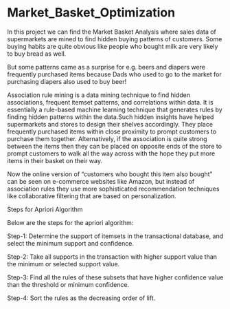 # Market_Basket_Optimization
In this project we can find the Market Basket Analysis where sales data of supermarkets are mined to find hidden buying patterns of customers. Some buying habits are quite obvious like people who bought milk are very likely to buy bread as well.

But some patterns came as a surprise for e.g. beers and diapers were frequently purchased items because Dads who used to go to the market for purchasing diapers also used to buy beer! 



Association rule mining is a data mining technique to find hidden associations, frequent itemset patterns, and correlations within data. It is essentially a rule-based machine learning technique that generates rules by finding hidden patterns within the data.Such hidden insights have helped supermarkets and stores to design their shelves accordingly. They place frequently purchased items within close proximity to prompt customers to purchase them together.
Alternatively, if the association is quite strong between the items then they can be placed on opposite ends of the store to prompt customers to walk all the way across with the hope they put more items in their basket on their way.

Now the online version of “customers who bought this item also bought” can be seen on e-commerce websites like Amazon, but instead of association rules they use more sophisticated recommendation techniques like collaborative filtering that are based on personalization.



Steps for Apriori Algorithm

Below are the steps for the apriori algorithm:

Step-1: Determine the support of itemsets in the transactional database, and select the minimum support and confidence.

Step-2: Take all supports in the transaction with higher support value than the minimum or selected support value.

Step-3: Find all the rules of these subsets that have higher confidence value than the threshold or minimum confidence.

Step-4: Sort the rules as the decreasing order of lift.

